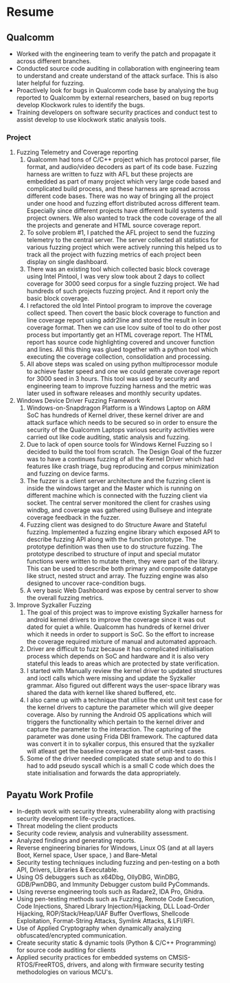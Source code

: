 # Resume

## Qualcomm

- Worked with the engineering team to verify the patch and propagate it across different branches.
- Conducted source code auditing in collaboration with engineering team to understand and create understand of the attack surface. This is also later helpful for fuzzing.
- Proactively look for bugs in Qualcomm code base by analysing the bug reported to Qualcomm by external researchers, based on bug reports develop Klockwork rules to identify the bugs.
- Training developers on software security practices and conduct test to assist develop to use klockwork static analysis tools. 

### Project 

1. Fuzzing Telemetry and Coverage reporting
	1. Qualcomm had tons of C/C++ project which has protocol parser, file format, and audio/video decoders as part of its code base. Fuzzing  harness are written to fuzz with AFL but these projects are embedded as part of many project which very large code based and complicated build process, and these harness are spread across different code bases. There was no way of bringing all the project under one hood and fuzzing effort distributed across different team. Especially since different projects have different build systems and project owners. We also wanted to track the code coverage of the all the projects and generate and HTML source coverage report. 
	2. To solve problem #1, I patched the AFL project to send the fuzzing telemetry to the central server. The server collected all statistics for various fuzzing project which were actively running this helped us to track all the project with fuzzing metrics of each project been display on single dashboard.
	4. There was an existing tool which collected basic block coverage using Intel Pintool, I was very slow took about 2 days to collect coverage for 3000 seed corpus for a single fuzzing project. We had hundreds of such projects fuzzing project. And it report only the basic block coverage.
	5. I refactored the old Intel Pintool program to improve the coverage collect speed. Then covert the basic block coverage to function and line coverage report using addr2line and stored the result in lcov coverage format. Then we can use lcov suite of tool to do other post process but importantly get an HTML coverage report. The HTML report has source code highlighting covered and uncover function and lines. All this thing was glued together with a python tool which executing the coverage collection, consolidation and processing. 
	6. All above steps was scaled on using python multiprocessor module to achieve faster speed and one we could generate coverage report for 3000 seed in 3 hours. This tool was used by security and engineering team to improve fuzzing harness and the metric was later used in software releases and monthly security updates.
1. Windows Device Driver Fuzzing Framework
	1. Windows-on-Snapdragon Platform is a Windows Laptop on ARM SoC has hundreds of Kernel driver, these kernel driver are and attack surface which needs to be secured so in order to ensure the security of the Qualcomm Laptops various security activities were carried out like code auditing, static analysis and fuzzing.
	2. Due to lack of open source tools for Windows Kernel Fuzzing so I decided to build the tool  from scratch. The Design Goal of the fuzzer was to have a continues fuzzing of all the Kernel Driver which had features like crash triage, bug reproducing and corpus minimization and fuzzing on device farms.
	3. The fuzzer is a client server architecture and the fuzzing client is inside the windows target and the Master which is running on different machine which is connected with the fuzzing client via socket. The central server monitored the client for crashes using windbg, and coverage was gathered using Bullseye and integrate coverage feedback in the fuzzer.
	6. Fuzzing client was designed to do Structure Aware and Stateful fuzzing. Implemented a fuzzing engine library which exposed API to describe fuzzing API along with the function prototype. The prototype definition was then use to do structure fuzzing. The prototype described to structure of input and special mutator functions were written to mutate them, they were part of the library. This can be used to describe both primary and composite datatype like struct, nested struct and array. The fuzzing engine was also designed to uncover race-condition bugs.
	7. A very basic Web Dashboard was expose by central server to show the overall fuzzing metrics.
2. Improve Syzkaller Fuzzing
	1. The goal of this project was to improve existing Syzkaller harness for android kernel drivers to improve the coverage since it was out dated for quiet a while. Qualcomm has hundreds of kernel driver which it needs in order to support is SoC. So the effort to increase the coverage required mixture of manual and automated approach. 
	2. Driver are difficult to fuzz because it has complicated initialisation process which depends on SoC and hardware and it is also very stateful this leads to areas which are protected by state verification.
	3. I started with Manually review the kernel driver to updated structures and ioctl calls which were missing and update the Syzkaller grammar. Also figured out different ways the user-space library was shared the data with kernel like shared buffered, etc.
	4. I also came up with a technique that utilise the exist unit test case for the kernel drivers to capture the parameter which will give deeper coverage. Also by running the Android OS applications which will triggers the functionality which pertain to the kernel driver and capture the parameter to the interaction. The capturing of the parameter was done using Frida DBI framework. The captured data was convert it in to sykaller corpus, this ensured that the syzkaller will atleast get the baseline coverage as that of unit-test cases.
	6. Some of the driver needed complicated state setup and to do this I had to add pseudo syscall which is a small C code which does the state initialisation and forwards the data appropriately. 

## Payatu Work Profile

- In-depth work with security threats, vulnerability along with practising security development life-cycle practices.  
- Threat modeling the client products
- Security code review, analysis and vulnerability assessment.  
- Analyzed findings and generating reports.  
- Reverse engineering binaries for Windows, Linux OS (and at all layers Boot, Kernel space, User space, ) and Bare-Metal 
- Security testing techniques including fuzzing and pen-testing on a both API, Drivers, Libraries & Executable.  
- Using OS debuggers such as x64Dbg, OllyDBG, WinDBG, GDB/PwnDBG, and Immunity Debugger custom build PyCommands.  
- Using reverse engineering tools such as Radare2, IDA Pro, Ghidra.  
- Using pen-testing methods such as Fuzzing, Remote Code Execution, Code Injections, Shared Library Injection/Hijacking, DLL Load-Order Hijacking, ROP/Stack/Heap/UAF Buffer Overflows, Shellcode Exploitation, Format-String Attacks, Symlink Attacks, & LFI/RFI.  
- Use of Applied Cryptography when dynamically analyzing obfuscated/encrypted communication.
- Create security static & dynamic tools (Python & C/C++ Programming) for source code auditing for clients  
- Applied security practices for embedded systems on CMSIS-RTOS/FreeRTOS, drivers, and along with firmware security testing methodologies on various MCU's.
